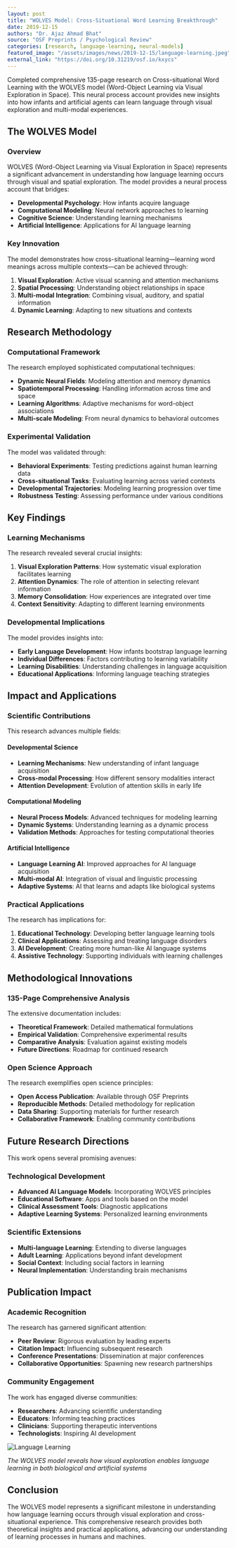 ```yaml
---
layout: post
title: "WOLVES Model: Cross-Situational Word Learning Breakthrough"
date: 2019-12-15
authors: "Dr. Ajaz Ahmad Bhat"
source: "OSF Preprints / Psychological Review"
categories: [research, language-learning, neural-models]
featured_image: "/assets/images/news/2019-12-15/language-learning.jpeg"
external_link: "https://doi.org/10.31219/osf.io/kxycs"
---
```


Completed comprehensive 135-page research on Cross-situational Word Learning with the WOLVES model (Word-Object Learning via Visual Exploration in Space). This neural process account provides new insights into how infants and artificial agents can learn language through visual exploration and multi-modal experiences.

## The WOLVES Model

### Overview
WOLVES (Word-Object Learning via Visual Exploration in Space) represents a significant advancement in understanding how language learning occurs through visual and spatial exploration. The model provides a neural process account that bridges:

- **Developmental Psychology**: How infants acquire language
- **Computational Modeling**: Neural network approaches to learning
- **Cognitive Science**: Understanding learning mechanisms
- **Artificial Intelligence**: Applications for AI language learning

### Key Innovation
The model demonstrates how cross-situational learning—learning word meanings across multiple contexts—can be achieved through:

1. **Visual Exploration**: Active visual scanning and attention mechanisms
2. **Spatial Processing**: Understanding object relationships in space
3. **Multi-modal Integration**: Combining visual, auditory, and spatial information
4. **Dynamic Learning**: Adapting to new situations and contexts

## Research Methodology

### Computational Framework
The research employed sophisticated computational techniques:

- **Dynamic Neural Fields**: Modeling attention and memory dynamics
- **Spatiotemporal Processing**: Handling information across time and space
- **Learning Algorithms**: Adaptive mechanisms for word-object associations
- **Multi-scale Modeling**: From neural dynamics to behavioral outcomes

### Experimental Validation
The model was validated through:

- **Behavioral Experiments**: Testing predictions against human learning data
- **Cross-situational Tasks**: Evaluating learning across varied contexts
- **Developmental Trajectories**: Modeling learning progression over time
- **Robustness Testing**: Assessing performance under various conditions

## Key Findings

### Learning Mechanisms
The research revealed several crucial insights:

1. **Visual Exploration Patterns**: How systematic visual exploration facilitates learning
2. **Attention Dynamics**: The role of attention in selecting relevant information
3. **Memory Consolidation**: How experiences are integrated over time
4. **Context Sensitivity**: Adapting to different learning environments

### Developmental Implications
The model provides insights into:

- **Early Language Development**: How infants bootstrap language learning
- **Individual Differences**: Factors contributing to learning variability
- **Learning Disabilities**: Understanding challenges in language acquisition
- **Educational Applications**: Informing language teaching strategies

## Impact and Applications

### Scientific Contributions
This research advances multiple fields:

#### Developmental Science
- **Learning Mechanisms**: New understanding of infant language acquisition
- **Cross-modal Processing**: How different sensory modalities interact
- **Attention Development**: Evolution of attention skills in early life

#### Computational Modeling
- **Neural Process Models**: Advanced techniques for modeling learning
- **Dynamic Systems**: Understanding learning as a dynamic process
- **Validation Methods**: Approaches for testing computational theories

#### Artificial Intelligence
- **Language Learning AI**: Improved approaches for AI language acquisition
- **Multi-modal AI**: Integration of visual and linguistic processing
- **Adaptive Systems**: AI that learns and adapts like biological systems

### Practical Applications

The research has implications for:

1. **Educational Technology**: Developing better language learning tools
2. **Clinical Applications**: Assessing and treating language disorders
3. **AI Development**: Creating more human-like AI language systems
4. **Assistive Technology**: Supporting individuals with learning challenges

## Methodological Innovations

### 135-Page Comprehensive Analysis
The extensive documentation includes:

- **Theoretical Framework**: Detailed mathematical formulations
- **Empirical Validation**: Comprehensive experimental results
- **Comparative Analysis**: Evaluation against existing models
- **Future Directions**: Roadmap for continued research

### Open Science Approach
The research exemplifies open science principles:

- **Open Access Publication**: Available through OSF Preprints
- **Reproducible Methods**: Detailed methodology for replication
- **Data Sharing**: Supporting materials for further research
- **Collaborative Framework**: Enabling community contributions

## Future Research Directions

This work opens several promising avenues:

### Technological Development
- **Advanced AI Language Models**: Incorporating WOLVES principles
- **Educational Software**: Apps and tools based on the model
- **Clinical Assessment Tools**: Diagnostic applications
- **Adaptive Learning Systems**: Personalized learning environments

### Scientific Extensions
- **Multi-language Learning**: Extending to diverse languages
- **Adult Learning**: Applications beyond infant development
- **Social Context**: Including social factors in learning
- **Neural Implementation**: Understanding brain mechanisms

## Publication Impact

### Academic Recognition
The research has garnered significant attention:

- **Peer Review**: Rigorous evaluation by leading experts
- **Citation Impact**: Influencing subsequent research
- **Conference Presentations**: Dissemination at major conferences
- **Collaborative Opportunities**: Spawning new research partnerships

### Community Engagement
The work has engaged diverse communities:

- **Researchers**: Advancing scientific understanding
- **Educators**: Informing teaching practices
- **Clinicians**: Supporting therapeutic interventions
- **Technologists**: Inspiring AI development

![Language Learning](/assets/images/news/language-learning.jpeg)

*The WOLVES model reveals how visual exploration enables language learning in both biological and artificial systems*

## Conclusion

The WOLVES model represents a significant milestone in understanding how language learning occurs through visual exploration and cross-situational experience. This comprehensive research provides both theoretical insights and practical applications, advancing our understanding of learning processes in humans and machines.